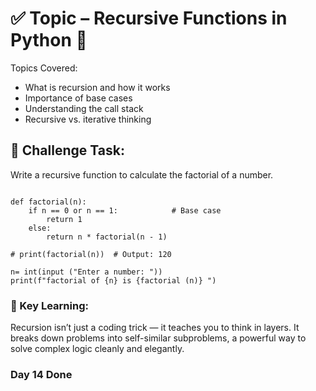 # ✅ Topic – Recursive Functions in Python 🔁

  Topics Covered:
-   What is recursion and how it works
-   Importance of base cases
-   Understanding the call stack
-   Recursive vs. iterative thinking

## 🎯 Challenge Task:
Write a recursive function to calculate the factorial of a number.

```

def factorial(n):
    if n == 0 or n == 1:            # Base case
        return 1
    else:
        return n * factorial(n - 1)

# print(factorial(n))  # Output: 120

n= int(input ("Enter a number: "))
print(f"factorial of {n} is {factorial (n)} ")
```

### 📘 Key Learning:
Recursion isn’t just a coding trick — it teaches you to think in layers.
It breaks down problems into self-similar subproblems, a powerful way to solve complex logic cleanly and elegantly.
### Day 14 Done
